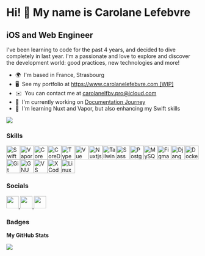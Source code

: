 Hi! 👋 My name is Carolane Lefebvre
=========================================================================================================================================

iOS and Web Engineer
-------------------- 

I've been learning to code for the past 4 years, and decided to dive completely in last year. I'm a passionate and love to explore and discover the development world: good practices, new technologies and more!

*   🌍  I'm based in France, Strasbourg
*   🖥️  See my portfolio at [https://www.carolanelefebvre.com \[WIP\]](http://www.carolanelefebvre.com)
*   ✉️  You can contact me at [carolanelfbv.pro@icloud.com](mailto:carolanelfbv.pro@icloud.com)
*   🚀  I'm currently working on [Documentation Journey](http://carolanelfbv.github.io)
*   🧠  I'm learning Nuxt and Vapor, but also enhancing my Swift skills

<a href="https://www.twitch.tv/okeep_" target="_blank" rel="noreferrer"><img src="https://img.shields.io/twitch/status/okeep_?logo=twitchsx&style=for-the-badge&color=0891b2&labelColor=1c1917&label=TWITCH+STATUS" /></a>

### Skills 
<p align="left">
<a href="https://developer.apple.com/swift/" target="_blank" rel="noreferrer"><img src="https://raw.githubusercontent.com/danielcranney/readme-generator/main/public/icons/skills/swift-colored.svg" width="36" height="36" alt="Swift" /></a><a href="https://vapor.codes/" target="_blank" rel="noreferrer"><img src="https://docs.vapor.codes/assets/logo.png" width="36" height="36" alt="Vapor" /></a><a href="https://developer.apple.com/documentation/coreml/" target="_blank" rel="noreferrer"><img src="https://developer.apple.com/assets/elements/icons/create-ml/create-ml-96x96_2x.png" width="36" height="36" alt="CoreML" /></a><a href="https://developer.apple.com/documentation/coredata" target="_blank" rel="noreferrer"><img src="https://velog.velcdn.com/images/qnm83/post/92952fa1-24b5-4c85-b4a1-bd5d0ef015db/image.png" width="36" height="36" alt="CoreData" /></a><a href="https://www.typescriptlang.org/" target="_blank" rel="noreferrer"><img src="https://raw.githubusercontent.com/danielcranney/readme-generator/main/public/icons/skills/typescript-colored.svg" width="36" height="36" alt="TypeScript" /></a><a href="https://vuejs.org/" target="_blank" rel="noreferrer"><img src="https://raw.githubusercontent.com/danielcranney/readme-generator/main/public/icons/skills/vuejs-colored.svg" width="36" height="36" alt="Vue" /></a><a href="https://nuxtjs.org/" target="_blank" rel="noreferrer"><img src="https://raw.githubusercontent.com/danielcranney/readme-generator/main/public/icons/skills/nuxtjs-colored.svg" width="36" height="36" alt="Nuxtjs" /></a><a href="https://tailwindcss.com/" target="_blank" rel="noreferrer"><img src="https://raw.githubusercontent.com/danielcranney/readme-generator/main/public/icons/skills/tailwindcss-colored.svg" width="36" height="36" alt="TailwindCSS" /></a><a href="https://sass-lang.com/" target="_blank" rel="noreferrer"><img src="https://raw.githubusercontent.com/danielcranney/readme-generator/main/public/icons/skills/sass-colored.svg" width="36" height="36" alt="Sass" /></a><a href="https://www.postgresql.org/" target="_blank" rel="noreferrer"><img src="https://raw.githubusercontent.com/danielcranney/readme-generator/main/public/icons/skills/postgresql-colored.svg" width="36" height="36" alt="PostgreSQL" /></a><a href="https://www.mysql.com/" target="_blank" rel="noreferrer"><img src="https://raw.githubusercontent.com/danielcranney/readme-generator/main/public/icons/skills/mysql-colored.svg" width="36" height="36" alt="MySQL" /></a><a href="https://www.figma.com/" target="_blank" rel="noreferrer"><img src="https://raw.githubusercontent.com/danielcranney/readme-generator/main/public/icons/skills/figma-colored.svg" width="36" height="36" alt="Figma" /></a><a href="https://www.djangoproject.com/" target="_blank" rel="noreferrer"><img src="https://raw.githubusercontent.com/danielcranney/readme-generator/main/public/icons/skills/django-colored.svg" width="36" height="36" alt="Django" /></a><a href="https://www.docker.com/" target="_blank" rel="noreferrer"><img src="https://raw.githubusercontent.com/danielcranney/readme-generator/main/public/icons/skills/docker-colored.svg" width="36" height="36" alt="Docker" /></a><a href="https://git-scm.com/" target="_blank" rel="noreferrer"><img src="https://raw.githubusercontent.com/danielcranney/readme-generator/main/public/icons/skills/git-colored.svg" width="36" height="36" alt="Git" /></a><a href="https://www.gnu.org/software/bash/" target="_blank" rel="noreferrer"><img src="https://raw.githubusercontent.com/danielcranney/readme-generator/main/public/icons/skills/gnubash.svg" width="36" height="36" alt="GNU Bash" /></a><a href="https://code.visualstudio.com/" target="_blank" rel="noreferrer"><img src="https://raw.githubusercontent.com/danielcranney/readme-generator/main/public/icons/skills/visualstudiocode.svg" width="36" height="36" alt="VS Code" /></a><a href="https://www.xcode.com" target="_blank" rel="noreferrer"><img src="https://raw.githubusercontent.com/danielcranney/readme-generator/main/public/icons/skills/xcode.svg" width="36" height="36" alt="XCode" /></a><a href="https://www.linux.org" target="_blank" rel="noreferrer"><img src="https://raw.githubusercontent.com/danielcranney/readme-generator/main/public/icons/skills/linux-colored.svg" width="36" height="36" alt="Linux" /></a></p>
                    
### Socials
<p align="left">
  <a href="https://www.github.com/CarolaneLFBV" target="_blank" rel="noreferrer">
      <picture>
        <source media="(prefers-color-scheme: dark)" srcset="https://raw.githubusercontent.com/danielcranney/readme-generator/main/public/icons/socials/github-dark.svg" />
        <source media="(prefers-color-scheme: light)" srcset="https://raw.githubusercontent.com/danielcranney/readme-generator/main/public/icons/socials/github.svg" />
        <img src="https://raw.githubusercontent.com/danielcranney/readme-generator/main/public/icons/socials/github.svg" width="32" height="32" />
      </picture>
  </a>
  <a href="https://www.linkedin.com/in/carolane-lefebvre" target="_blank" rel="noreferrer">
      <picture>
        <source media="(prefers-color-scheme: dark)" srcset="https://raw.githubusercontent.com/danielcranney/readme-generator/main/public/icons/socials/linkedin-dark.svg" />
        <source media="(prefers-color-scheme: light)" srcset="https://raw.githubusercontent.com/danielcranney/readme-generator/main/public/icons/socials/linkedin.svg" />
        <img src="https://raw.githubusercontent.com/danielcranney/readme-generator/main/public/icons/socials/linkedin.svg" width="32" height="32" />
      </picture>
  </a>
  <a href="https://www.twitch.tv/okeep_" target="_blank" rel="noreferrer">
      <picture>
        <source media="(prefers-color-scheme: dark)" srcset="https://raw.githubusercontent.com/danielcranney/readme-generator/main/public/icons/socials/twitch-dark.svg" />
        <source media="(prefers-color-scheme: light)" srcset="https://raw.githubusercontent.com/danielcranney/readme-generator/main/public/icons/socials/twitch.svg" />
        <img src="https://raw.githubusercontent.com/danielcranney/readme-generator/main/public/icons/socials/twitch.svg" width="32" height="32" />
      </picture>
   </a>
</p>

### Badges
<b>My GitHub Stats</b>
<div>
<a href="http://www.github.com/CarolaneLFBV"><img src="https://github-readme-streak-stats.herokuapp.com/?user=CarolaneLFBV&stroke=ffffff&background=1c1917&ring=0891b2&fire=0891b2&currStreakNum=ffffff&currStreakLabel=0891b2&sideNums=ffffff&sideLabels=ffffff&dates=ffffff&hide_border=true" /></a>
</div>
